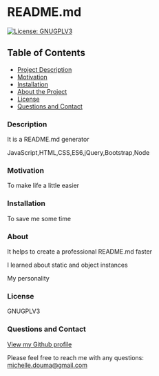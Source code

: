 
  
# README.md

[![License: GNUGPLV3](https://img.shields.io/badge/License-GPLv3-blue.svg)](https://www.gnu.org/licenses/gpl-3.0)
     
## Table of Contents

- [Project Description](#id-description)
- [Motivation](#id-motivation)
- [Installation](#id-installation)
- [About the Project](#id-about)
- [License](#id-license)
- [Questions and Contact](#id-questions)

<div id='id-description'/>  

### Description
It is a README.md generator  

JavaScript,HTML,CSS,ES6,jQuery,Bootstrap,Node

<div id='id-motivation'/>   

### Motivation
To make life a little easier

<div id='id-installation'/>   

### Installation
To save me some time

<div id='id-about'/>   

### About
It helps to create a professional README.md faster  

I learned about static and object instances  

My personality

<div id='id-license'/>   

### License

 GNUGPLV3

 <div id='id-questions'/>   

### Questions and Contact
[View my Github profile](www.github.com)  

Please feel free to reach me with any questions:  
michelle.douma@gmail.com


    